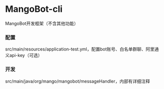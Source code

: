 # MangoBot-cli
MangoBot开发框架（不含其他功能）

### 配置
src/main/resources/application-test.yml，配置bot账号、白名单群聊、阿里通义api-key（可选）

### 开发
src/main/java/org/mango/mangobot/messageHandler，内部有详细注释
